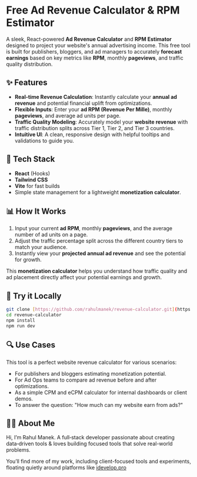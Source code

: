 # Free Ad Revenue Calculator & RPM Estimator

A sleek, React-powered **Ad Revenue Calculator** and **RPM Estimator** designed to project your website's annual advertising income. This free tool is built for publishers, bloggers, and ad managers to accurately **forecast earnings** based on key metrics like **RPM**, monthly **pageviews**, and traffic quality distribution.

## ✨ Features

-   **Real-time Revenue Calculation**: Instantly calculate your **annual ad revenue** and potential financial uplift from optimizations.
-   **Flexible Inputs**: Enter your **ad RPM (Revenue Per Mille)**, monthly **pageviews**, and average ad units per page.
-   **Traffic Quality Modeling**: Accurately model your **website revenue** with traffic distribution splits across Tier 1, Tier 2, and Tier 3 countries.
-   **Intuitive UI**: A clean, responsive design with helpful tooltips and validations to guide you.

## 🧰 Tech Stack

-   **React** (Hooks)
-   **Tailwind CSS**
-   **Vite** for fast builds
-   Simple state management for a lightweight **monetization calculator**.

## 📊 How It Works

1.  Input your current **ad RPM**, monthly **pageviews**, and the average number of ad units on a page.
2.  Adjust the traffic percentage split across the different country tiers to match your audience.
3.  Instantly view your **projected annual ad revenue** and see the potential for growth.

This **monetization calculator** helps you understand how traffic quality and ad placement directly affect your potential earnings and growth.

## 🧪 Try it Locally

```bash
git clone [https://github.com/rahulmanek/revenue-calculator.git](https://github.com/rahulmanek/revenue-calculator.git)
cd revenue-calculator
npm install
npm run dev
```

## 🔍 Use Cases
This tool is a perfect website revenue calculator for various scenarios:
- For publishers and bloggers estimating monetization potential.
- For Ad Ops teams to compare ad revenue before and after optimizations.
- As a simple CPM and eCPM calculator for internal dashboards or client demos.
- To answer the question: "How much can my website earn from ads?"

## 👨‍💻 About Me

Hi, I’m Rahul Manek. A full‑stack developer passionate about creating data‑driven tools & loves building focused tools that solve real-world problems.

You’ll find more of my work, including client-focused tools and experiments, floating quietly around platforms like [idevelop.pro](https:://idevelop.pro)
